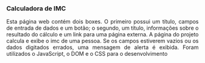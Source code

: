 ### Calculadora de IMC

<p align="justify">
Esta página web contém dois boxes. O primeiro possui um título, campos de entrada de dados e um botão; o segundo, um título, informações sobre o resultado do cálculo e um link para uma página externa. A página do projeto calcula e exibe o imc de uma pessoa. Se os campos estiverem vazios ou os dados digitados errados, uma mensagem de alerta é exibida. Foram utilizados o JavaScript, o DOM e o CSS para o desenvolvimento
</p>
